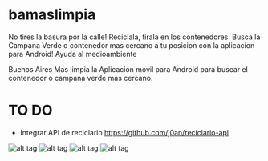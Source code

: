 bamaslimpia
===========
No tires la basura por la calle! Reciclala, tirala en los contenedores. Busca la Campana Verde o contenedor mas cercano a tu posicion con la aplicacion para Android! Ayuda al medioambiente

Buenos Aires Mas limpia la Aplicacion movil para Android para buscar el contenedor o campana verde mas cercano.

TO DO
=====
* Integrar API de reciclario https://github.com/j0an/reciclario-api

![alt tag](https://raw.github.com/Urucas/bamaslimpia/master/screens/screenshot-1400285180274.png) 
![alt tag](https://raw.github.com/Urucas/bamaslimpia/master/screens/screenshot-1400285359212.png)
![alt tag](https://raw.github.com/Urucas/bamaslimpia/master/screens/screenshot-1400285415392.png)
![alt tag](https://raw.github.com/Urucas/bamaslimpia/master/screens/screenshot-1400285451379.png)


